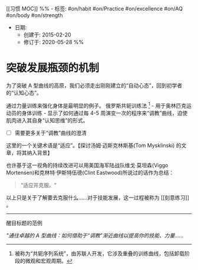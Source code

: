[[习惯 MOC]]
%% - 标签: #on/habit #on/Practice #on/excellence #on/AQ #on/body #on/strength
- 日期: 
	- 创建于: 2015-02-20
	- 修订于: 2020-05-28 %%
# 突破发展瓶颈的机制
为了突破 A 型曲线的高原，我们必须走出刚刚建立的“自动心态”，回到初学者的“认知心态”。

通过力量训练来强化身体是最明显的例子。
俄罗斯共轭训练法 [^1] - 用于奥林匹克运动员的身体训练 - 显示了如何通过每 4-5 周演变一次的程序来“调教”曲线，迫使肌肉进入其自身“认知思维”的形式。

- [ ] 需要更多关于“调教”曲线的澄清

这里的一个关键术语是“适应”。【探讨汤姆·迈斯克林斯基(Tom Mysklinski) 的文章，将其纳入背景】

也许基于这一视角的持续改进可以用美国海军陆战队维戈·莫坦森(Viggo Mortensen)和克林特·伊斯特伍德(Clint Eastwood)所说过的话作为总结：

> “适应并克服。“

以上只是关于了解要去克服什么......对于技能发展，这一过程被称为 [[刻意练习]] 。

---
醒目标题的范例

*"通往卓越的 A 型曲线：如何借助于“调教”渐近曲线以提高你的技能、力量……*

[^1]: 被称为“共轭序列系统”，由苏联人开发，它涉及重叠的训练曲线，包括卸载阶段的微观和宏观周期。